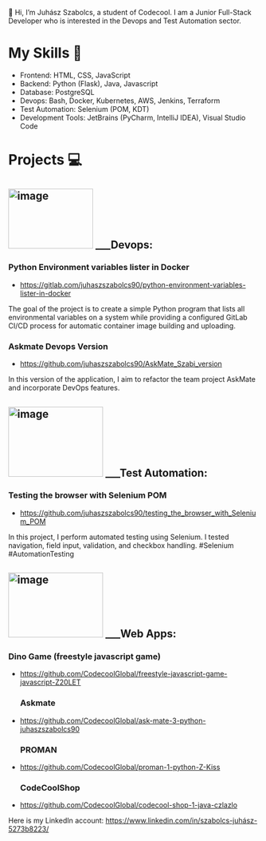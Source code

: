 👋 Hi, I’m Juhász Szabolcs, a student of Codecool. I am a Junior Full-Stack Developer who is interested in the Devops and Test Automation sector.

 # My Skills 🚀
- Frontend: HTML, CSS, JavaScript
- Backend: Python (Flask), Java, Javascript
- Database: PostgreSQL
- Devops: Bash, Docker, Kubernetes, AWS, Jenkins, Terraform
- Test Automation: Selenium (POM, KDT)
- Development Tools: JetBrains (PyCharm, IntelliJ IDEA), Visual Studio Code

# Projects 💻
##     <img src="https://octopus.com/devops/i/x/octopus-devops-infinity.png" alt="image" width="170" height="120">  ___Devops:
### Python Environment variables lister in Docker
- https://gitlab.com/juhaszszabolcs90/python-environment-variables-lister-in-docker
  
The goal of the project is to create a simple Python program that lists all environmental
variables on a system while providing a configured GitLab CI/CD process for automatic
container image building and uploading.

  ### Askmate Devops Version
- https://github.com/juhaszszabolcs90/AskMate_Szabi_version
  
In this version of the application, I aim to refactor the team project AskMate and
incorporate DevOps features.

##     <img src="https://www.slideteam.net/wp/wp-content/uploads/2023/08/selenium-banner-1013x441.png" alt="image" width="190" height="140">  ___Test Automation:
 ### Testing the browser with Selenium POM
- https://github.com/juhaszszabolcs90/testing_the_browser_with_Selenium_POM

In this project, I perform automated testing using Selenium. I tested navigation, field input, validation, and checkbox handling. #Selenium #AutomationTesting

##      <img src="https://marketing.celestialsys.com/wp-content/uploads/2019/07/blog7.jpg" alt="image" width="190" height="130">  ___Web Apps:
  ### Dino Game (freestyle javascript game)
- https://github.com/CodecoolGlobal/freestyle-javascript-game-javascript-Z20LET
  
  ### Askmate
- https://github.com/CodecoolGlobal/ask-mate-3-python-juhaszszabolcs90
  
  ### PROMAN
- https://github.com/CodecoolGlobal/proman-1-python-Z-Kiss
  
  ### CodeCoolShop
- https://github.com/CodecoolGlobal/codecool-shop-1-java-czlazlo

Here is my LinkedIn account: https://www.linkedin.com/in/szabolcs-juhász-5273b8223/
